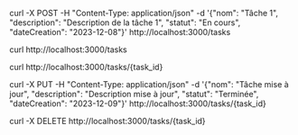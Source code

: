 curl -X POST -H "Content-Type: application/json" -d '{"nom": "Tâche 1", "description": "Description de la tâche 1", "statut": "En cours", "dateCreation": "2023-12-08"}' http://localhost:3000/tasks

curl http://localhost:3000/tasks

curl http://localhost:3000/tasks/{task_id}

curl -X PUT -H "Content-Type: application/json" -d '{"nom": "Tâche mise à jour", "description": "Description mise à jour", "statut": "Terminée", "dateCreation": "2023-12-09"}' http://localhost:3000/tasks/{task_id}

curl -X DELETE http://localhost:3000/tasks/{task_id}